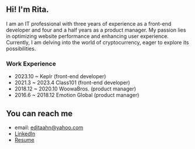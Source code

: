 ## Hi! I'm Rita.

I am an IT professional with three years of experience as a front-end developer and four and a half years as a product manager. My passion lies in optimizing website performance and enhancing user experience. Currently, I am delving into the world of cryptocurrency, eager to explore its possibilities.

### Work Experience
  - 2023.10 ~ Keplr (front-end developer)
  - 2021.3 ~ 2023.4 Class101 (front-end developer)
  - 2018.12 ~ 2020.10 WoowaBros. (product manager)
  - 2016.6 ~ 2018.12 Emotion Global (product manager)

## You can reach me
- email: editaahn@yahoo.com
- [LinkedIn](https://www.linkedin.com/in/rita-ahn)
- [Resume](https://docs.google.com/document/d/1wBBsujR4mbauZWtwq8F2aKErlPQKvmse6LQCVRdIurI/edit?usp=sharing)


